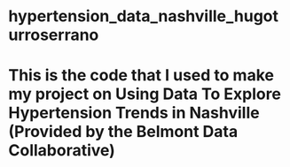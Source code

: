 # hypertension_data_nashville_hugoturroserrano
 
# This is the code that I used to make my project on Using Data To Explore Hypertension Trends in Nashville (Provided by the Belmont Data Collaborative)
